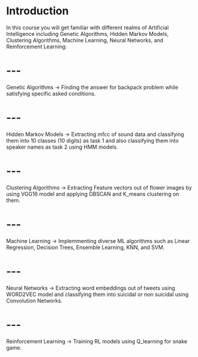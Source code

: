 # Introduction
In this course you will get familiar with different realms of Artificial Intelligence including Genetic Algorithms, Hidden Markov Models, 
Clustering Algorithms, Machine Learning, Neural Networks, and Reinforcement Learning:

# ---
Genetic Algorithms -> Finding the answer for backpack problem while satisfying specific asked conditions.
# ---
Hidden Markov Models -> Extracting mfcc of sound data and classifying them into 10 classes (10 digits) as task 1 and also classifying them into speaker names as task 2 using HMM models.
# ---
Clustering Algorithms -> Extracting Feature vectors out of flower images by using VGG16 model and applying DBSCAN and K_means clustering on them.
# ---
Machine Learning -> Implemmenting diverse ML algorithms such as Linear Regression, Decision Trees, Ensemble Learning, KNN, and SVM.
# ---
Neural Networks -> Extracting word embeddings out of tweets using WORD2VEC model and classifying them into suicidal or non suicidal using Convolution Networks.
# ---
Reinforcement Learning -> Training RL models using Q_learning for snake game. 

